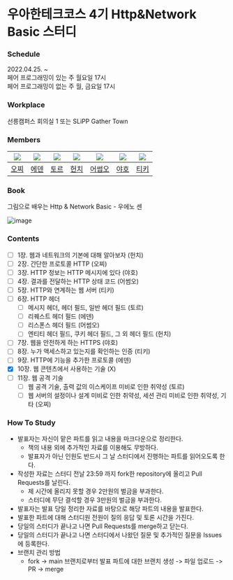 # 우아한테크코스 4기 Http&amp;Network Basic 스터디

### Schedule
2022.04.25. ~  
페어 프로그래밍이 있는 주 월요일 17시  
페어 프로그래밍이 없는 주 월, 금요일 17시

### Workplace
선릉캠퍼스 회의실 1 또는 SLiPP Gather Town

### Members
|![](https://github.com/Ohzzi.png?size=100)|![](https://github.com/leo0842.png?size=100)|![](https://github.com/injoon2019.png?size=100)|![](https://github.com/BETTERFUTURE4.png?size=100)|![](https://github.com/awesomeo184.png?size=100)|![](https://github.com/pup-paw.png?size=100)|![](https://github.com/yh20studio.png?size=100)|
|:-:|:-:|:-:|:-:|:-:|:-:|:-:|
|[오찌](https://github.com/Ohzzi)|[에덴](https://github.com/leo0842)|[토르](https://github.com/injoo2019)|[헌치](https://github.com/BETTERFUTURE4)|[어썸오](https://github.com/awesomeo184)|[야호](https://github.com/pup-paw)|[티키](https://github.com/yh20studio)|

### Book
그림으로 배우는 Http & Network Basic - 우에노 센

![image](https://user-images.githubusercontent.com/66253212/164885698-6629de33-282e-4910-a258-2d4b96887390.png)

### Contents
- [ ] 1장. 웹과 네트워크의 기본에 대해 알아보자 (헌치)
- [ ] 2장. 간단한 프로토콜 HTTP (오찌)
- [ ] 3장. HTTP 정보는 HTTP 메시지에 있다 (야호)
- [ ] 4장. 결과를 전달하는 HTTP 상태 코드 (어썸오)
- [ ] 5장. HTTP와 연계하는 웹 서버 (티키)
- [ ] 6장. HTTP 헤더
  - [ ] 메시지 헤더, 헤더 필드, 일반 헤더 필드 (토르)
  - [ ] 리퀘스트 헤더 필드 (에덴)
  - [ ] 리스폰스 헤더 필드 (어썸오)
  - [ ] 엔티티 헤더 필드, 쿠키 헤더 필드, 그 외 헤더 필드 (헌치)
- [ ] 7장. 웹을 안전하게 하는 HTTPS (야호)
- [ ] 8장. 누가 액세스하고 있는지를 확인하는 인증 (티키)
- [ ] 9장. HTTP에 기능을 추가한 프로토콜 (에덴)
- [x] 10장. 웹 콘텐츠에서 사용하는 기술 (X)
- [ ] 11장. 웹 공격 기술
  - [ ] 웹 공격 기술, 출력 값의 이스케이프 미비로 인한 취약성 (토르)
  - [ ] 웹 서버의 설정이나 설계 미비로 인한 취약성, 세션 관리 미비로 인한 취약성, 기타 (오찌)

### How To Study
- 발표자는 자신이 맡은 파트를 읽고 내용을 마크다운으로 정리한다.
  - 책의 내용 외에 추가적인 자료를 이용해도 무방하다.
  - 발표자가 아닌 인원도 반드시 그 날 스터디에서 진행하는 파트를 읽어오도록 한다.
- 작성한 자료는 스터디 전날 23:59 까지 fork한 repository에 올리고 Pull Requests를 날린다.
  - 제 시간에 올리지 못할 경우 2만원의 벌금을 부과한다.
  - 스터디에 무단 결석할 경우 3만원의 벌금을 부과한다.
- 발표자는 발표 당일 정리한 자료를 바탕으로 해당 파트의 내용을 발표한다.
- 발표한 파트에 대해 스터디원 전원이 질의 응답 및 토론 시간을 가진다.
- 당일의 스터디가 끝나고 나면 Pull Requests를 merge하고 닫는다.
- 당일의 스터디가 끝나고 나면 스터디에서 나왔던 질문 및 추가적인 질문을 Issues에 등록한다.
- 브랜치 관리 방법
  - fork -> main 브랜치로부터 발표 파트에 대한 브랜치 생성 -> 파일 업로드 -> PR -> merge
